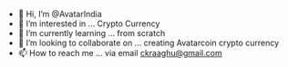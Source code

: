 - 👋 Hi, I’m @AvatarIndia
- 👀 I’m interested in ... Crypto Currency
- 🌱 I’m currently learning ... from scratch
- 💞️ I’m looking to collaborate on ... creating Avatarcoin crypto currency
- 📫 How to reach me ... via email ckraaghu@gmail.com

<!---
AvatarIndia/AvatarIndia is a ✨ special ✨ repository because its `README.md` (this file) appears on your GitHub profile.
You can click the Preview link to take a look at your changes.
--->
